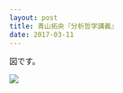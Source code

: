 ```yaml
---
layout: post
title: 青山拓央『分析哲学講義』
date: 2017-03-11
---
```


図です。

![]({{site.baseurl}}/assets/img/2017-03-12.jpg)
